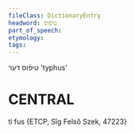 ```yaml
---
fileClass: DictionaryEntry
headword: טיפֿוס
part_of_speech: 
etymology: 
tags: 
---
```

טיפֿוס
דער
'typhus'

CENTRAL
========

tiˑfus {ETCP, Sîg Felső Szek, 47223}
